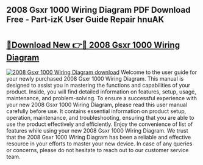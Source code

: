 ## 2008 Gsxr 1000 Wiring Diagram PDF Download Free - Part-izK User Guide Repair hnuAK

# <h2><a href="http://dfquv1.blite.top/?on=2008+Gsxr+1000+Wiring+Diagram">🔗Download New 👉🔴 2008 Gsxr 1000 Wiring Diagram</a></h2>

[![2008 Gsxr 1000 Wiring Diagram download](https://i.imgur.com/lujVjoI.png)](http://dfquv1.blite.top/?on=2008+Gsxr+1000+Wiring+Diagram)
Welcome to the user guide for your newly purchased 2008 Gsxr 1000 Wiring Diagram. This manual is designed to assist you in mastering the functions and capabilities of your product. Inside, you will find detailed information on features, setup, usage, maintenance, and problem-solving. To ensure a successful experience with your new 2008 Gsxr 1000 Wiring Diagram, please read this user manual carefully before use. It contains essential information on product setup, operation, maintenance, and troubleshooting, ensuring that you are able to use the product effectively and efficiently. Enjoy the convenience of list of features while using your new 2008 Gsxr 1000 Wiring Diagram. We trust that the 2008 Gsxr 1000 Wiring Diagram has been a reliable and effective resource in your efforts to master your new device. In case of any queries or concerns, please do not hesitate to reach out to our customer service team.
